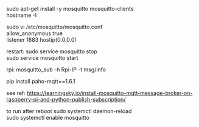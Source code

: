 sudo apt-get install -y mosquitto mosquitto-clients<br>
hostname -I<br>

sudo vi /etc/mosquitto/mosquitto.conf<br>
allow_anonymous true <br>
listener 1883 hostip(0.0.0.0)<br>

restart:
sudo service mosquitto stop<br>
sudo service mosquitto start<br>

rpi:
mosquitto_sub -h Rpi-IP -t msg/info<br>

pip install paho-mqtt==1.6.1<br>

see ref:
https://learningsky.io/install-mosquitto-mqtt-message-broker-on-raspberry-pi-and-python-publish-subscription/<br>

to run after reboot
sudo systemctl daemon-reload<br>
sudo systemctl enable mosquitto<br>

